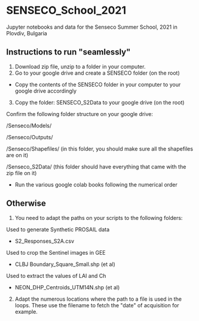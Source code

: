 # SENSECO_School_2021
Jupyter notebooks and data for the Senseco Summer School, 2021 in Plovdiv, Bulgaria


## Instructions to run "seamlessly"

1. Download zip file, unzip to a folder in your computer.
2. Go to your google drive and create a SENSECO folder (on the root)
  - Copy the contents of the SENSECO folder in your computer to your google drive accordingly 
3. Copy the folder: SENSECO_S2Data to your google drive (on the root)

Confirm the following folder structure on your google drive:

<google drive>/Senseco/Models/

<google drive>/Senseco/Outputs/

<google drive>/Senseco/Shapefiles/ (in this folder, you should make sure all the shapefiles are on it)

<google drive>/Senseco_S2Data/ (this folder should have everything that came with the zip file on it)

- Run the various google colab books following the numerical order


## Otherwise

1. You need to adapt the paths on your scripts to the following folders:

Used to generate Synthetic PROSAIL data
- S2_Responses_S2A.csv 

Used to crop the Sentinel images in GEE
- CLBJ Boundary_Square_Small.shp (et al)

Used to extract the values of LAI and Ch 
- NEON_DHP_Centroids_UTM14N.shp (et al)

2. Adapt the numerous locations where the path to a file is used in the loops. These use the filename to fetch the "date" of acquisition for example. 
  
 

